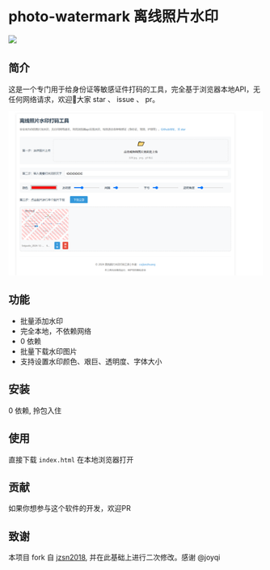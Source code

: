 # photo-watermark 离线照片水印

![](https://img.shields.io/github/stars/cuijianzhuang/photo-watermark.svg)
## 简介
这是一个专门用于给身份证等敏感证件打码的工具，完全基于浏览器本地API，无任何网络请求，欢迎👏大家 star 、 issue 、 pr。

![img.png](snapshot/img.png)
## 功能
- 批量添加水印
- 完全本地，不依赖网络
- 0 依赖
- 批量下载水印图片
- 支持设置水印颜色、艰巨、透明度、字体大小
## 安装
0 依赖, 拎包入住
## 使用
直接下载 `index.html` 在本地浏览器打开
## 贡献
如果你想参与这个软件的开发，欢迎PR
## 致谢
本项目 fork 自 [jzsn2018](https://github.com/jzsn2018/offline-photo-watermark), 并在此基础上进行二次修改。感谢 @joyqi
